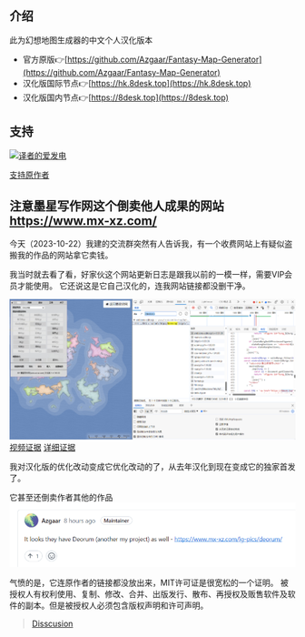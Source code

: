 ## 介绍

此为幻想地图生成器的中文个人汉化版本

- 官方原版👉[https://github.com/Azgaar/Fantasy-Map-Generator](https://github.com/Azgaar/Fantasy-Map-Generator)
- 汉化版国际节点👉[https://hk.8desk.top](https://hk.8desk.top)
- 汉化版国内节点👉[https://8desk.top](https://8desk.top)

## 支持
[![译者的爱发电](https://s2.loli.net/2023/10/22/UnIcrH82z3avE4d.jpg)](https://afdian.net/a/freeguy)
[]() 

[支持原作者](https://www.patreon.com/azgaar)

## 注意墨星写作网这个倒卖他人成果的网站 https://www.mx-xz.com/

今天（2023-10-22）我建的交流群突然有人告诉我，有一个收费网站上有疑似盗搬我的作品的网站拿它卖钱。

我当时就去看了看，好家伙这个网站更新日志是跟我以前的一模一样，需要VIP会员才能使用。
它还说这是它自己汉化的，连我网站链接都没删干净。

![证据图片1](./README/证据.png)
[视频证据](https://www.bilibili.com/video/BV1uH4y197wY/)
[详细证据](https://wwue.lanzoub.com/il9sV1ci3aza)

我对汉化版的优化改动变成它优化改动的了，从去年汉化到现在变成它的独家首发了。

它甚至还倒卖作者其他的作品
![证据图片2](/README/屏幕截图%202023-10-22%20105641.png)

气愤的是，它连原作者的链接都没放出来，MIT许可证是很宽松的一个证明。
被授权人有权利使用、复制、修改、合并、出版发行、散布、再授权及贩售软件及软件的副本。但是被授权人必须包含版权声明和许可声明。
> [Disscusion](https://github.com/Azgaar/Fantasy-Map-Generator/discussions/1003)